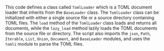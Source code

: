 This code defines a class called `TomlLoader` which is a TOML document loader that inherits from the `BaseLoader` class. The `TomlLoader` class can be initialized with either a single source file or a source directory containing TOML files. The `load` method of the `TomlLoader` class loads and returns all documents, while the `lazy_load` method lazily loads the TOML documents from the source file or directory. The script also imports the `json`, `Path`, `Iterable`, `List`, `Union`, `Document`, and `BaseLoader` modules, and uses the `tomli` module to parse the TOML files.

